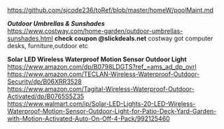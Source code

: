 

https://github.com/sjcode236/toRef/blob/master/homeW/poolMaint.md     

     
      

***Outdoor Umbrellas & Sunshades***    
https://www.costway.com/home-garden/outdoor-umbrellas-sunshades.html   **check coupon @slickdeals.net**
costway got computer desks, furniture,outdoor  etc 



**Solar LED Wireless Waterproof Motion Sensor Outdoor Light**  
https://www.amazon.com/dp/B0798LDGTS?ref_=ams_ad_dp_ovrl  
https://www.amazon.com/TECLAN-Wireless-Waterproof-Outdoor-Security/dp/B06XRR3528  
https://www.amazon.com/Tagital-Wireless-Waterproof-Outdoor-Activated/dp/B0765S5Z35  
https://www.walmart.com/ip/Solar-LED-Lights-20-LED-Wireless-Waterproof-Motion-Sensor-Outdoor-Light-for-Patio-Deck-Yard-Garden-with-Motion-Activated-Auto-On-Off-4-Pack/992125460  

